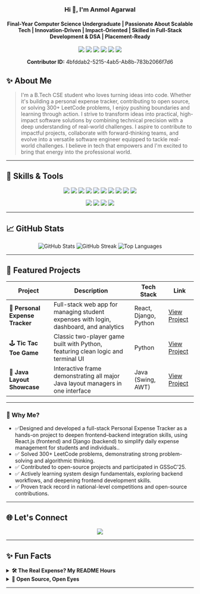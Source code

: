 <h3 align="center">Hi 👋, I'm Anmol Agarwal</h3>
<h4 align="center"> Final-Year Computer Science Undergraduate | Passionate About Scalable Tech | Innovation-Driven | Impact-Oriented | Skilled in Full-Stack Development & DSA | Placement-Ready</h4>

<p align="center">
  <img src="https://img.shields.io/badge/GSSoC'25-Contributor-FFA500?style=flat"/>
  <img src="https://img.shields.io/badge/Open%20Source-Contributor-green?style=flat"/>
  <img src="https://img.shields.io/badge/🏆 3X Winner-National Level Competition-red?style=flat"/>
  <img src="https://img.shields.io/badge/LeetCode-300%2B Solved-FFD700?style=flat"/>
  <img src="https://img.shields.io/badge/InnovateX@IISc Bangalore-🥈2nd Position-FF8C00?style=flat"/>
  <img src="https://img.shields.io/badge/Merged%20PRs-5-1877F2?style=flat"/>
</p>
<p align="center">
  <strong>Contributor ID:</strong> 4bfddab2-5215-4ab5-Ab8b-783b2066f7d6
  <br>
  
</p>

## ✨ About Me

> I'm a B.Tech CSE student who loves turning ideas into code. Whether it's building a personal expense tracker, contributing to open source, or solving 300+ LeetCode problems, I enjoy pushing boundaries and learning through action. I strive to transform ideas into practical, high-impact software solutions by combining technical precision with a deep understanding of real-world challenges. I aspire to contribute to impactful projects, collaborate with forward-thinking teams, and evolve into a versatile software engineer equipped to tackle real-world challenges. I believe in tech that empowers and I'm excited to bring that energy into the professional world. 

---

## 🔧 Skills & Tools

<div align="center">
  <img src="https://img.shields.io/badge/-Python-3776AB?style=for-the-badge&logo=python&logoColor=white"/>
  <img src="https://img.shields.io/badge/-Java-007396?style=for-the-badge&logo=java&logoColor=white"/>
  <img src="https://img.shields.io/badge/-React.js-61DAFB?style=for-the-badge&logo=react&logoColor=black"/>
 <img src="https://img.shields.io/badge/-Django-092E20?style=for-the-badge&logo=django&logoColor=white"/>

  <img src="https://img.shields.io/badge/-JavaScript-F7DF1E?style=for-the-badge&logo=javascript&logoColor=black"/>
  
  <img src="https://img.shields.io/badge/-Google%20Cloud-4285F4?style=for-the-badge&logo=google-cloud&logoColor=white"/>
 
  <img src="https://img.shields.io/badge/-Git-F05032?style=for-the-badge&logo=git&logoColor=white"/>
  <img src="https://img.shields.io/badge/-HTML-E34F26?style=for-the-badge&logo=html5&logoColor=white"/>
  <img src="https://img.shields.io/badge/-CSS-1572B6?style=for-the-badge&logo=css3&logoColor=white"/>

  <img src="https://img.shields.io/badge/-GitHub-181717?style=for-the-badge&logo=github&logoColor=white"/>
</p>


  <p align="center">
  <img src="https://img.shields.io/badge/-OOPs-8E44AD?style=for-the-badge"/>
  <img src="https://img.shields.io/badge/-Data%20Structures-2ECC71?style=for-the-badge"/>
  <img src="https://img.shields.io/badge/-Algorithms-E67E22?style=for-the-badge"/>
 
  <img src="https://img.shields.io/badge/-Database%20Management-F1C40F?style=for-the-badge"/>
 
</p>
</div>

---

## 📈 GitHub Stats

<div align="center">
  <img src="https://github-readme-stats.vercel.app/api?username=Trailblazer09&show_icons=true&theme=radical" alt="GitHub Stats"/>
  <img src="https://github-readme-streak-stats.herokuapp.com/?user=Trailblazer09&theme=radical" alt="GitHub Streak"/>
  <img src="https://github-readme-stats.vercel.app/api/top-langs/?username=Trailblazer09&layout=compact&theme=radical" alt="Top Languages"/>
</div>


---

## 🎯 Featured Projects

| Project | Description | Tech Stack | Link |
|--------|-------------|------------|------|
| 💸 **Personal Expense Tracker** | Full-stack web app for managing student expenses with login, dashboard, and analytics | React, Django, Python | [View Project](https://github.com/Trailblazer09/personal-expense-tracker) |
| 🕹️ **Tic Tac Toe Game** | Classic two-player game built with Python, featuring clean logic and terminal UI | Python | [View Project](https://github.com/Trailblazer09/Tic-Tac-Toe-game-in-Python) |
| 🧩 **Java Layout Showcase** | Interactive frame demonstrating all major Java layout managers in one interface | Java (Swing, AWT) | [View Project](https://github.com/Trailblazer09/All-types-of-Java-Layouts-In-a-single-frame) |

---

### 🚀 Why Me?
- ✅Designed and developed a full-stack Personal Expense Tracker as a hands-on project to deepen frontend–backend integration skills, using React.js (frontend) and Django (backend) to simplify daily expense management for students and individuals..
- ✅ Solved 300+ LeetCode problems, demonstrating strong problem-solving and algorithmic thinking.
- ✅ Contributed to open-source projects and participated in GSSoC’25.
- ✅ Actively learning system design fundamentals, exploring backend workflows, and deepening frontend development skills.
- ✅ Proven track record in national-level competitions and open-source contributions.

---

## 🌐 Let's Connect

<p align="center">
  <a href="www.linkedin.com/in/anmol-agarwal-dit/"><img src="https://img.shields.io/badge/-LinkedIn-0077B5?style=for-the-badge&logo=linkedin&logoColor=white"/></a>
</p>

---
## ✨ Fun Facts 


<details>
  <summary><strong>🛠️ The Real Expense? My README Hours</strong></summary>
  <br>
  Built a full-stack expense tracker to monitor spending… now I just need one to track how much time I spend customizing my GitHub README.
</details>

<details>
  <summary><strong>🚀 Open Source, Open Eyes</strong></summary>
  <br>
  I joined GSSoC’25 to contribute to open source… and ended up learning more from reading other people’s code than writing my own.
</details>

---



